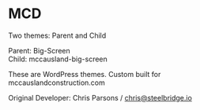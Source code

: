 # MCD

Two themes: Parent and Child

Parent: Big-Screen<br>
Child: mccausland-big-screen

These are WordPress themes. Custom built for mccauslandconstruction.com

Original Developer: Chris Parsons / chris@steelbridge.io
